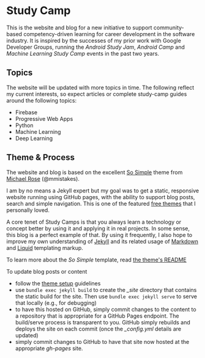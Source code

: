 # Study Camp

This is the website and blog for a new initiative to support community-based competency-driven learning for career development in the software industry. It is inspired by the successes of my prior work with Google Developer Groups, running the _Android Study Jam_, _Android Camp_ and _Machine Learning Study Camp_ events in the past two years.

## Topics

The website will be updated with more topics in time. The following reflect my current interests, so expect articles or complete study-camp guides around the following topics:

 * Firebase
 * Progressive Web Apps
 * Python
 * Machine Learning
 * Deep Learning



## Theme & Process

The website and blog is based on the excellent [So Simple](https://mmistakes.github.io/so-simple-theme/) theme from [Michael Rose](https://github.com/mmistakes) (@mmistakes).

I am by no means a Jekyll expert but my goal was to get a static, responsive website running using GitHub pages, with the ability to support blog posts, search and simple navigation. This is one of the featured [free themes](https://jekyllthemes.io/#free) that I personally loved. 

A core tenet of Study Camps is that you always learn a technology or concept better by using it and applying it in real projects. In some sense, this blog is a perfect example of that. By using it frequently, I also hope to improve my own understanding of [Jekyll](https://jekyllrb.com/) and its related usage of [Markdown](https://daringfireball.net/projects/markdown/) and [Liquid](https://github.com/Shopify/liquid/wiki) templating markup.

To learn more about the _So Simple_ template, read [the theme's README](README.theme.md)

To update blog posts or content
 * follow the [theme setup](https://mmistakes.github.io/so-simple-theme/theme-setup/) guidelines
 * use ```bundle exec jekyll build``` to create the *_site* directory that contains the static build for the site. Then use ```bundle exec jekyll serve``` to serve that locally (e.g., for debugging)
 * to have this hosted on GitHub, simply commit changes to the content to a repository that is appropriate for a GitHub Pages endpoint. The build/serve process is transparent to you. GitHub simply rebuilds and deploys the site on each commit (once the *_config.yml* details are updated) 
 * simply commit changes to GitHub to have that site now hosted at the appropriate _gh-pages_ site.